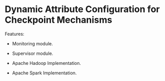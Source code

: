 # Dynamic Attribute Configuration for Checkpoint Mechanisms

Features:

- Monitoring module.
  
- Supervisor module.

- Apache Hadoop Implementation.

- Apache Spark Implementation.


